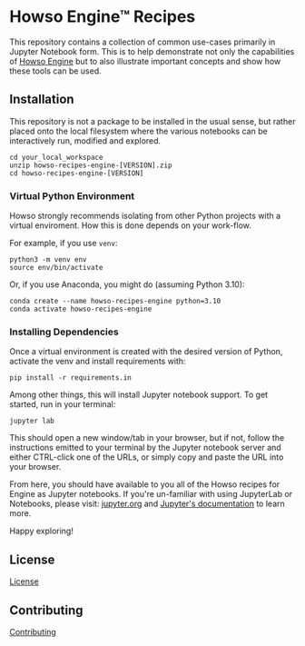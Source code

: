 # Howso Engine&trade; Recipes

This repository contains a collection of common use-cases primarily in Jupyter
Notebook form. This is to help demonstrate not only the capabilities of
[Howso Engine](https://github.com/howsoai/howso-engine) but to also illustrate important concepts and show how these
tools can be used.


## Installation

This repository is not a package to be installed in the usual sense, but rather
placed onto the local filesystem where the various notebooks can be
interactively run, modified and explored.

    cd your_local_workspace
    unzip howso-recipes-engine-[VERSION].zip
    cd howso-recipes-engine-[VERSION]


### Virtual Python Environment

Howso strongly recommends isolating from other Python projects with a
virtual enviroment. How this is done depends on your work-flow.

For example, if you use `venv`:

    python3 -m venv env
    source env/bin/activate

Or, if you use Anaconda, you might do (assuming Python 3.10):

    conda create --name howso-recipes-engine python=3.10
    conda activate howso-recipes-engine


### Installing Dependencies

Once a virtual environment is created with the desired version of Python,
activate the venv and install requirements with:

    pip install -r requirements.in

Among other things, this will install Jupyter notebook support. To get started,
run in your terminal:

    jupyter lab

This should open a new window/tab in your browser, but if not, follow the
instructions emitted to your terminal by the Jupyter notebook server and either
CTRL-click one of the URLs, or simply copy and paste the URL into your browser.

From here, you should have available to you all of the Howso recipes for
Engine as Jupyter notebooks. If you're un-familiar with using JupyterLab or
Notebooks, please visit: [jupyter.org](https://jupyter.org/) and
[Jupyter's documentation](https://docs.jupyter.org/en/latest/) to learn more.

Happy exploring!

## License

[License](LICENSE.txt)

## Contributing

[Contributing](CONTRIBUTING.md)